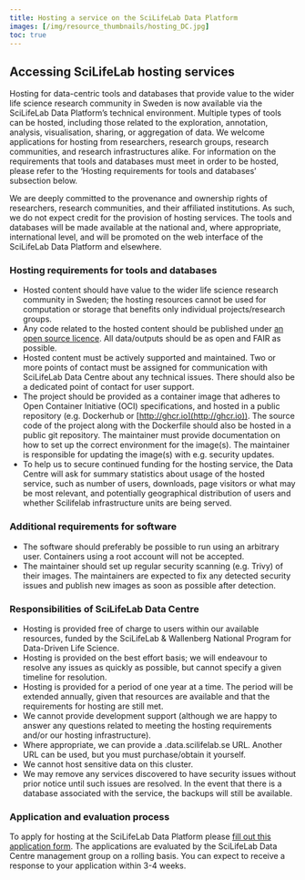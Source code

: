 ```yaml
---
title: Hosting a service on the SciLifeLab Data Platform
images: [/img/resource_thumbnails/hosting_DC.jpg]
toc: true
---
```


## Accessing SciLifeLab hosting services

Hosting for data-centric tools and databases that provide value to the wider life science research community in Sweden is now available via the SciLifeLab Data Platform’s technical environment. Multiple types of tools can be hosted, including those related to the exploration, annotation, analysis, visualisation, sharing, or aggregation of data. We welcome applications for hosting from researchers, research groups, research communities, and research infrastructures alike. For information on the requirements that tools and databases must meet in order to be hosted, please refer to the ‘Hosting requirements for tools and databases’ subsection below.

We are deeply committed to the provenance and ownership rights of researchers, research communities, and their affiliated institutions. As such, we do not expect credit for the provision of hosting services. The tools and databases will be made available at the national and, where appropriate, international level, and will be promoted on the web interface of the SciLifeLab Data Platform and elsewhere.

### Hosting requirements for tools and databases

- Hosted content should have value to the wider life science research community in Sweden; the hosting resources cannot be used for computation or storage that benefits only individual projects/research groups.
- Any code related to the hosted content should be published under [an open source licence](https://opensource.org/osd/). All data/outputs should be as open and FAIR as possible.
- Hosted content must be actively supported and maintained. Two or more points of contact must be assigned for communication with SciLifeLab Data Centre about any technical issues. There should also be a dedicated point of contact for user support.
- The project should be provided as a container image that adheres to Open Container Initiative (OCI) specifications, and hosted in a public repository (e.g. Dockerhub or [http://ghcr.io](http://ghcr.io)). The source code of the project along with the Dockerfile should also be hosted in a public git repository. The maintainer must provide documentation on how to set up the correct environment for the image(s). The maintainer is responsible for updating the image(s) with e.g. security updates.
- To help us to secure continued funding for the hosting service, the Data Centre will ask for summary statistics about usage of the hosted service, such as number of users, downloads, page visitors or what may be most relevant, and potentially geographical distribution of users and whether Scilifelab infrastructure units are being served.

### Additional requirements for software

- The software should preferably be possible to run using an arbitrary user. Containers using a root account will not be accepted.
- The maintainer should set up regular security scanning (e.g. Trivy) of their images. The maintainers are expected to fix any detected security issues and publish new images as soon as possible after detection.

### Responsibilities of SciLifeLab Data Centre

- Hosting is provided free of charge to users within our available resources, funded by the SciLifeLab & Wallenberg National Program for Data-Driven Life Science.
- Hosting is provided on the best effort basis; we will endeavour to resolve any issues as quickly as possible, but cannot specify a given timeline for resolution.
- Hosting is provided for a period of one year at a time. The period will be extended annually, given that resources are available and that the requirements for hosting are still met.
- We cannot provide development support (although we are happy to answer any questions related to meeting the hosting requirements and/or our hosting infrastructure).
- Where appropriate, we can provide a <domain>.data.scilifelab.se URL. Another URL can be used, but you must purchase/obtain it yourself.
- We cannot host sensitive data on this cluster.
- We may remove any services discovered to have security issues without prior notice until such issues are resolved. In the event that there is a database associated with the service, the backups will still be available.

### Application and evaluation process

To apply for hosting at the SciLifeLab Data Platform please [fill out this application form](/hosting_files/hosting_application_form.docx). The applications are evaluated by the SciLifeLab Data Centre management group on a rolling basis. You can expect to receive a response to your application within 3-4 weeks.

